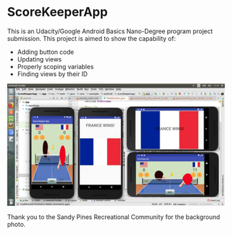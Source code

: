 # ScoreKeeperApp
This is an Udacity/Google Android Basics Nano-Degree program project submission.
This project is aimed to show the capability of:
 - Adding button code
 - Updating views
 - Properly scoping variables
 - Finding views by their ID
 
 ![](ScoreKeeperScreensShots.png)
 
 Thank you to the Sandy Pines Recreational Community for the background photo.
